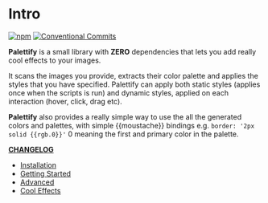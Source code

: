 # Intro

[![npm](https://img.shields.io/npm/v/palettify.svg)](https://www.npmjs.com/package/palettify)
[![Conventional Commits](https://img.shields.io/badge/Conventional%20Commits-1.0.0-yellow.svg)](https://conventionalcommits.org)

**Palettify** is a small library with **ZERO** dependencies that lets you add really cool effects to your images.

It scans the images you provide, extracts their color palette and applies the styles that you have specified. Palettify can apply both static styles (applies once when the scripts is run) and dynamic styles, applied on each interaction (hover, click, drag etc).

**Palettify** also provides a really simple way to use the all the generated colors and palettes, with simple {{moustache}} bindings e.g. `border: '2px solid {{rgb.0}}'` 0 meaning the first and primary color in the palette.

**[CHANGELOG](https://github.com/dobromir-hristov/palettify/blob/master/CHANGELOG.md)**

- [Installation](installation.md)
- [Getting Started](started.md)
- [Advanced](advanced.md)
- [Cool Effects](effects.md)
